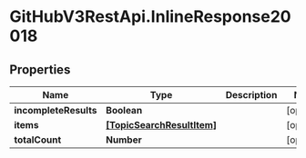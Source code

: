 # GitHubV3RestApi.InlineResponse20018

## Properties

Name | Type | Description | Notes
------------ | ------------- | ------------- | -------------
**incompleteResults** | **Boolean** |  | [optional] 
**items** | [**[TopicSearchResultItem]**](TopicSearchResultItem.md) |  | [optional] 
**totalCount** | **Number** |  | [optional] 


